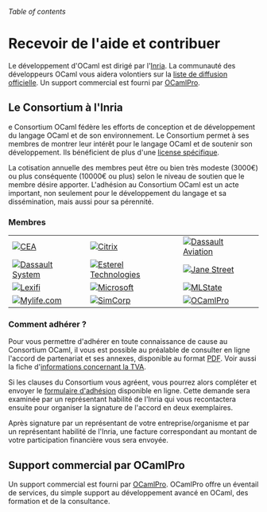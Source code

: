 <!-- ((! set title Recevoir de l'aide et contribuer !)) ((! set community !)) -->

*Table of contents*

# Recevoir de l'aide et contribuer
Le développement d'OCaml est dirigé par
l'[Inria](http://caml.inria.fr/). La communauté des développeurs OCaml
vous aidera volontiers sur la [liste de diffusion
officielle](mailing_lists.html). Un support commercial est fourni par
[OCamlPro](#ocamlpro).

## Le Consortium à l'Inria
e Consortium OCaml fédère les efforts de conception et de développement
du langage OCaml et de son environnement. Le Consortium permet à ses
membres de montrer leur intérêt pour le langage OCaml et de soutenir son
développement. Ils bénéficient de plus d'une [license
spécifique](/docs/consortium-license.fr.html).

La cotisation annuelle des membres peut être ou bien très modeste
(3000€) ou plus conséquente (10000€ ou plus) selon le niveau de soutien
que le membre désire apporter. L'adhésion au Consortium OCaml est un
acte important, non seulement pour le développement du langage et sa
dissémination, mais aussi pour sa pérennité.

###  Membres


<table>
<tbody>
<tr class="odd">
<td align="left"><a href="http://www.cea.fr"><img src="img/cea.png" alt="CEA" /></a></td>
<td align="left"><a href="http://www.citrix.com"><img src="img/citrix.png" alt="Citrix" /></a></td>
<td align="left"><a href="http://www.dassault-aviation.com"><img src="img/dassault-aviation.png" alt="Dassault Aviation" /></a></td>
</tr>
<tr class="even">
<td align="left"><a href="http://www.3ds.com"><img src="img/3ds.png" alt="Dassault System" /></a></td>
<td align="left"><a href="http://www.esterel-technologies.com"><img src="img/esterel.png" alt="Esterel Technologies" /></a></td>
<td align="left"><a href="http://www.janestreet.com"><img src="img/janestreet.png" alt="Jane Street" /></a></td>
</tr>
<tr class="odd">
<td align="left"><a href="http://www.lexifi.com"><img src="img/lexifi.png" alt="Lexifi" /></a></td>
<td align="left"><a href="http://www.microsoft.com"><img src="img/microsoft.png" alt="Microsoft" /></a></td>
<td align="left"><a href="http://www.mlstate.com"><img src="img/mlstate.png" alt="MLState" /></a></td>
</tr>
<tr class="even">
<td align="left"><a href="http://www.mylife.com"><img src="img/mylife.png" alt="Mylife.com" /></a></td>
<td align="left"><a href="http://www.simcorp.com"><img src="img/simcorp.png" alt="SimCorp" /></a></td>
<td align="left"><a href="http://www.ocamlpro.com"><img src="img/ocamlpro.png" alt="OCamlPro" /></a></td>
</tr>
</tbody>
</table>


###  Comment adhérer ?
Pour vous permettre d'adhérer en toute connaissance de cause au
Consortium OCaml, il vous est possible au préalable de consulter en
ligne l'accord de partenariat et ses annexes, disponible au format
[PDF](http://caml.inria.fr/consortium/agreement.fr.pdf). Voir aussi la
fiche d'[informations concernant la
TVA](http://caml.inria.fr/consortium/vat.fr.html).

Si les clauses du Consortium vous agréent, vous pourrez alors compléter
et envoyer le [formulaire
d&#39;adhésion](http://caml.inria.fr/consortium/form.fr.html) disponible en
ligne. Cette demande sera examinée par un représentant habilité de
l'Inria qui vous recontactera ensuite pour organiser la signature de
l'accord en deux exemplaires.

Après signature par un représentant de votre entreprise/organisme et par
un représentant habilité de l'Inria, une facture correspondant au
montant de votre participation financière vous sera envoyée.

## Support commercial par OCamlPro
Un support commercial est fourni par
[OCamlPro](http://www.ocamlpro.com/). OCamlPro offre un éventail de
services, du simple support au développement avancé en OCaml, des
formation et de la consultance.


